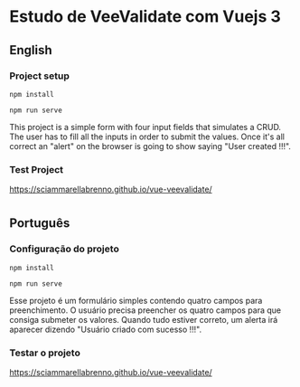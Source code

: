 # Estudo de VeeValidate com Vuejs 3
## English
### Project setup
```
npm install

npm run serve
```
This project is a simple form with four input fields that simulates a CRUD. The user has to fill all the inputs in order to submit the values. Once it's all correct an "alert" on the browser is going to show saying "User created !!!".

### Test Project

https://sciammarellabrenno.github.io/vue-veevalidate/

<h1></h1>

## Português
### Configuração do projeto
```
npm install

npm run serve
```
Esse projeto é um formulário simples contendo quatro campos para preenchimento. O usuário precisa preencher os quatro campos para que consiga submeter os valores. Quando tudo estiver correto, um alerta irá aparecer dizendo "Usuário criado com sucesso !!!".

### Testar o projeto

https://sciammarellabrenno.github.io/vue-veevalidate/